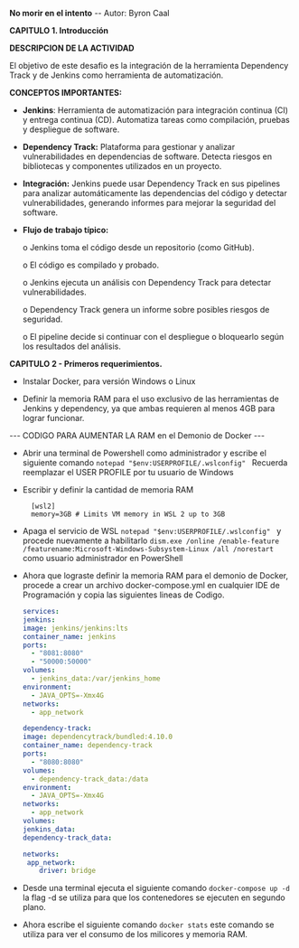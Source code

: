 **No morir en el intento** -- Autor: Byron Caal

**CAPITULO 1. Introducción**

**DESCRIPCION DE LA ACTIVIDAD**

El objetivo de este desafio es la integración de la herramienta Dependency Track y de Jenkins como herramienta de automatización.

**CONCEPTOS IMPORTANTES:**

- **Jenkins**: Herramienta de automatización para integración continua (CI) y entrega continua (CD). Automatiza tareas como compilación, pruebas y despliegue de software.

- **Dependency Track:** Plataforma para gestionar y analizar vulnerabilidades en dependencias de software. Detecta riesgos en bibliotecas y componentes utilizados en un proyecto.

- **Integración:** Jenkins puede usar Dependency Track en sus pipelines para analizar automáticamente las dependencias del código y detectar vulnerabilidades, generando informes para mejorar la seguridad del software.

- **Flujo de trabajo típico:**

    o Jenkins toma el código desde un repositorio (como GitHub).

    o El código es compilado y probado.

    o Jenkins ejecuta un análisis con Dependency Track para detectar vulnerabilidades.

    o Dependency Track genera un informe sobre posibles riesgos de seguridad.

    o El pipeline decide si continuar con el despliegue o bloquearlo según los resultados del análisis.

**CAPITULO 2 - Primeros requerimientos.**

- Instalar Docker, para versión Windows o Linux

- Definir la memoria RAM para el uso exclusivo de las herramientas de Jenkins y dependency, ya que ambas requieren al menos 4GB para lograr funcionar.

 --- CODIGO PARA AUMENTAR LA RAM en el Demonio de Docker ---

- Abrir una terminal de Powershell como administrador y escribe el siguiente comando
        ```
        notepad "$env:USERPROFILE/.wslconfig" 
        ```
    Recuerda reemplazar el USER PROFILE por tu usuario de Windows

- Escribir y definir la cantidad de memoria RAM                                  

        [wsl2]
        memory=3GB # Limits VM memory in WSL 2 up to 3GB

- Apaga el servicio de WSL  ``` notepad "$env:USERPROFILE/.wslconfig"  ``` y procede nuevamente a habilitarlo ``` dism.exe /online /enable-feature /featurename:Microsoft-Windows-Subsystem-Linux /all /norestart ``` como usuario administrador en PowerShell

- Ahora que lograste definir la memoria RAM para el demonio de Docker, procede a crear un archivo docker-compose.yml en cualquier IDE de Programación y copia las siguientes lineas de Codigo.

    ```yaml
    services:
    jenkins:
    image: jenkins/jenkins:lts
    container_name: jenkins
    ports:
      - "8081:8080"
      - "50000:50000"
    volumes:
      - jenkins_data:/var/jenkins_home
    environment:
      - JAVA_OPTS=-Xmx4G
    networks:
      - app_network
   
  dependency-track:
    image: dependencytrack/bundled:4.10.0
    container_name: dependency-track
    ports:
      - "8080:8080"
    volumes:
      - dependency-track_data:/data
    environment:
      - JAVA_OPTS=-Xmx4G
    networks:
      - app_network
    volumes:
    jenkins_data:
    dependency-track_data:

    networks:
     app_network:
        driver: bridge
    ```
- Desde una terminal ejecuta el siguiente comando ``` docker-compose up -d ``` la flag -d se utiliza para que los contenedores se ejecuten en segundo plano.
- Ahora escribe el siguiente comando ```docker stats``` este comando se utiliza para ver el consumo de los milicores y memoria RAM.

